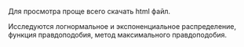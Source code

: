 Для просмотра проще всего скачать html файл.

Исследуются логнормальное и экспоненциальное распределение, функция правдоподобия, метод максимального правдоподобия.
